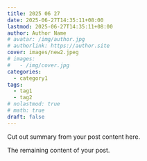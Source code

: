 ```yaml
---
title: 2025 06 27
date: 2025-06-27T14:35:11+08:00
lastmod: 2025-06-27T14:35:11+08:00
author: Author Name
# avatar: /img/author.jpg
# authorlink: https://author.site
cover: images/new2.jpeg
# images:
#   - /img/cover.jpg
categories:
  - category1
tags:
  - tag1
  - tag2
# nolastmod: true
# math: true
draft: false
---
```


Cut out summary from your post content here.

<!--more-->

The remaining content of your post.
